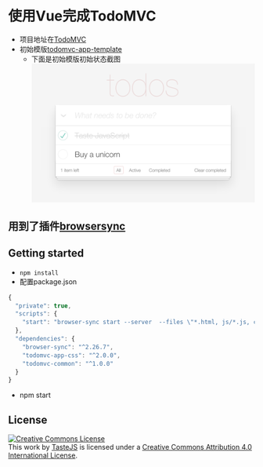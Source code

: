 # 使用Vue完成TodoMVC

- 项目地址在[TodoMVC](http://todomvc.com)
- 初始模版[todomvc-app-template](https://github.com/tastejs/todomvc-app-template)
  - 下面是初始模版初始状态截图
![to](https://github.com/tastejs/todomvc-app-css/raw/master/screenshot.png)

## 用到了插件[browsersync](https://browsersync.io/#install)

## Getting started

- `npm install`
- 配置package.json

```javascript
{
  "private": true,
  "scripts": {
    "start": "browser-sync start --server  --files \"*.html, js/*.js, css/*.css\""
  },
  "dependencies": {
    "browser-sync": "^2.26.7",
    "todomvc-app-css": "^2.0.0",
    "todomvc-common": "^1.0.0"
  }
}
```

- npm start

## License

<a rel="license" href="http://creativecommons.org/licenses/by/4.0/deed.en_US"><img alt="Creative Commons License" style="border-width:0" src="http://i.creativecommons.org/l/by/4.0/80x15.png" /></a>  
This <span xmlns:dct="http://purl.org/dc/terms/" href="http://purl.org/dc/dcmitype/InteractiveResource" rel="dct:type">work</span> by <a xmlns:cc="http://creativecommons.org/ns#" href="http://sindresorhus.com" property="cc:attributionName" rel="cc:attributionURL">TasteJS</a> is licensed under a <a rel="license" href="http://creativecommons.org/licenses/by/4.0/deed.en_US">Creative Commons Attribution 4.0 International License</a>.

